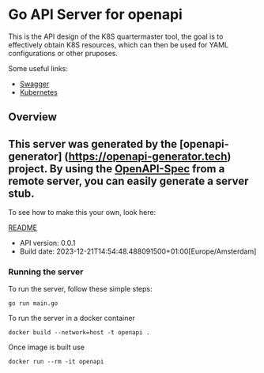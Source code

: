 # Go API Server for openapi

This is the API design of the K8S quartermaster tool, the goal is to effectively obtain K8S resources, which can then be used for YAML configurations or other pruposes.

Some useful links:
- [Swagger](https://swagger.io/)
- [Kubernetes](https://kubernetes.io/docs/concepts/configuration/)

## Overview
This server was generated by the [openapi-generator]
(https://openapi-generator.tech) project.
By using the [OpenAPI-Spec](https://github.com/OAI/OpenAPI-Specification) from a remote server, you can easily generate a server stub.
-

To see how to make this your own, look here:

[README](https://openapi-generator.tech)

- API version: 0.0.1
- Build date: 2023-12-21T14:54:48.488091500+01:00[Europe/Amsterdam]


### Running the server
To run the server, follow these simple steps:

```
go run main.go
```

To run the server in a docker container
```
docker build --network=host -t openapi .
```

Once image is built use
```
docker run --rm -it openapi
```
